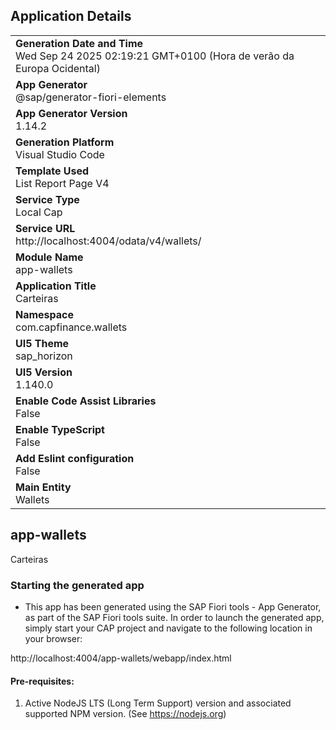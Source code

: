 ## Application Details
|               |
| ------------- |
|**Generation Date and Time**<br>Wed Sep 24 2025 02:19:21 GMT+0100 (Hora de verão da Europa Ocidental)|
|**App Generator**<br>@sap/generator-fiori-elements|
|**App Generator Version**<br>1.14.2|
|**Generation Platform**<br>Visual Studio Code|
|**Template Used**<br>List Report Page V4|
|**Service Type**<br>Local Cap|
|**Service URL**<br>http://localhost:4004/odata/v4/wallets/|
|**Module Name**<br>app-wallets|
|**Application Title**<br>Carteiras|
|**Namespace**<br>com.capfinance.wallets|
|**UI5 Theme**<br>sap_horizon|
|**UI5 Version**<br>1.140.0|
|**Enable Code Assist Libraries**<br>False|
|**Enable TypeScript**<br>False|
|**Add Eslint configuration**<br>False|
|**Main Entity**<br>Wallets|

## app-wallets

Carteiras

### Starting the generated app

-   This app has been generated using the SAP Fiori tools - App Generator, as part of the SAP Fiori tools suite.  In order to launch the generated app, simply start your CAP project and navigate to the following location in your browser:

http://localhost:4004/app-wallets/webapp/index.html

#### Pre-requisites:

1. Active NodeJS LTS (Long Term Support) version and associated supported NPM version.  (See https://nodejs.org)


